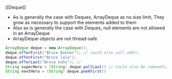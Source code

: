 [[Deque]]
- As is generally the case with Deques, ArrayDeque as no size limit, They grow as necessary to support the elements added to them
- Also as is generally the case with Deques, null elements are not allowed in an ArrayDeque
- ArrayDeque objects are not thread-safe
```Java
ArrayDeque deque = new ArrayDeque();
deque.offerFirst("Bruce Banner"); // could also call add()
deque.offerFirst("Bruce lala");
deque.offerLast("Bruce huhu"); // 
String superHero = (String) deque.pollLast() // could also be removeFirst()
String nextHero = (String) deque.peekFirst() 
```
